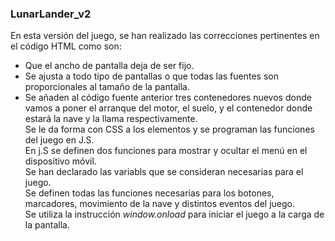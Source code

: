 ### **LunarLander_v2**
En esta versión del juego, se han realizado las correcciones pertinentes en el código HTML como son: 
* Que el ancho de pantalla deja de ser fijo. 
* Se ajusta a todo tipo de pantallas o que todas las fuentes son proporcionales al tamaño de la pantalla.
* Se añaden al código fuente anterior tres contenedores nuevos donde vamos a poner el arranque del motor, el suelo, y el contenedor donde estará la nave y la llama respectivamente.  
Se le da forma con CSS a los elementos y se programan las funciones del juego en J.S.  
En j.S se definen dos funciones para mostrar y ocultar el menú en el dispositivo móvil.  
Se han declarado las variabls que se consideran necesarias para el juego.  
Se definen todas las funciones necesarias para los botones, marcadores, movimiento de la nave y distintos eventos del juego.  
Se utiliza la instrucción _window.onload_ para iniciar el juego a la carga de la pantalla.
